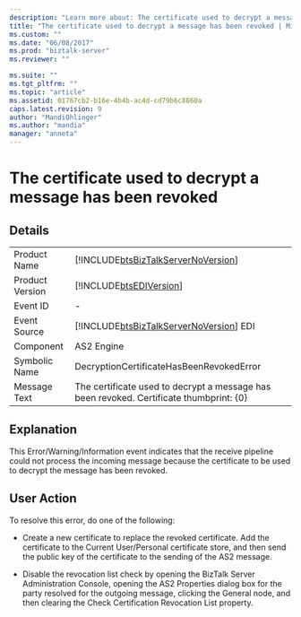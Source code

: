 ```yaml
---
description: "Learn more about: The certificate used to decrypt a message has been revoked"
title: "The certificate used to decrypt a message has been revoked | Microsoft Docs"
ms.custom: ""
ms.date: "06/08/2017"
ms.prod: "biztalk-server"
ms.reviewer: ""

ms.suite: ""
ms.tgt_pltfrm: ""
ms.topic: "article"
ms.assetid: 01767cb2-b16e-4b4b-ac4d-cd79b6c8860a
caps.latest.revision: 9
author: "MandiOhlinger"
ms.author: "mandia"
manager: "anneta"
---
```

# The certificate used to decrypt a message has been revoked
## Details  
  
|                 |                                                                                         |
|-----------------|-----------------------------------------------------------------------------------------|
|  Product Name   |   [!INCLUDE[btsBizTalkServerNoVersion](../includes/btsbiztalkservernoversion-md.md)]    |
| Product Version |               [!INCLUDE[btsEDIVersion](../includes/btsediversion-md.md)]                |
|    Event ID     |                                            -                                            |
|  Event Source   | [!INCLUDE[btsBizTalkServerNoVersion](../includes/btsbiztalkservernoversion-md.md)] EDI  |
|    Component    |                                       AS2 Engine                                        |
|  Symbolic Name  |                        DecryptionCertificateHasBeenRevokedError                         |
|  Message Text   | The certificate used to decrypt a message has been revoked. Certificate thumbprint: {0} |
  
## Explanation  
 This Error/Warning/Information event indicates that the receive pipeline could not process the incoming message because the certificate to be used to decrypt the message has been revoked.  
  
## User Action  
 To resolve this error, do one of the following:  
  
-   Create a new certificate to replace the revoked certificate. Add the certificate to the Current User/Personal certificate store, and then send the public key of the certificate to the sending of the AS2 message.  
  
-   Disable the revocation list check by opening the BizTalk Server Administration Console, opening the AS2 Properties dialog box for the party resolved for the outgoing message, clicking the General node, and then clearing the Check Certification Revocation List property.
